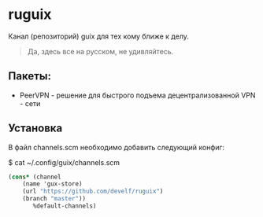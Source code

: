 # ruguix
Канал (репозиторий) guix для тех кому ближе к делу.

> Да, здесь все на русском, не удивляйтесь.

## Пакеты:

* PeerVPN - решение для быстрого подъема децентрализованной VPN - сети 

## Установка

В файл channels.scm необходимо добавить следующий конфиг:

$ cat ~/.config/guix/channels.scm

``` scheme
(cons* (channel
	(name 'gux-store)
	(url "https://github.com/develf/ruguix")
	(branch "master"))
       %default-channels)
```
